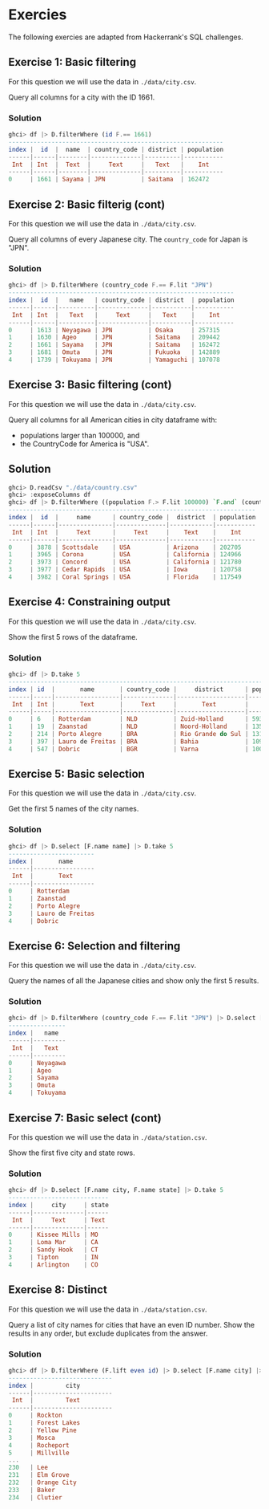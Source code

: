 # Exercies

The following exercies are adapted from Hackerrank's SQL challenges.

## Exercise 1: Basic filtering
For this question we will use the data in `./data/city.csv`.

Query all columns for a city with the ID 1661.

### Solution
```haskell
ghci> df |> D.filterWhere (id F.== 1661)
------------------------------------------------------------
index |  id  |  name  | country_code | district | population
------|------|--------|--------------|----------|-----------
 Int  | Int  |  Text  |     Text     |   Text   |    Int    
------|------|--------|--------------|----------|-----------
0     | 1661 | Sayama | JPN          | Saitama  | 162472
```

## Exercise 2: Basic filterig (cont)
For this question we will use the data in `./data/city.csv`.

Query all columns of every Japanese city. The `country_code` for Japan is "JPN".

### Solution
```haskell
ghci> df |> D.filterWhere (country_code F.== F.lit "JPN")
---------------------------------------------------------------
index |  id  |   name   | country_code | district  | population
------|------|----------|--------------|-----------|-----------
 Int  | Int  |   Text   |     Text     |   Text    |    Int    
------|------|----------|--------------|-----------|-----------
0     | 1613 | Neyagawa | JPN          | Osaka     | 257315    
1     | 1630 | Ageo     | JPN          | Saitama   | 209442    
2     | 1661 | Sayama   | JPN          | Saitama   | 162472    
3     | 1681 | Omuta    | JPN          | Fukuoka   | 142889    
4     | 1739 | Tokuyama | JPN          | Yamaguchi | 107078
```

## Exercise 3: Basic filtering (cont)
For this question we will use the data in `./data/city.csv`.

Query all columns for all American cities in city dataframe with:
* populations larger than 100000, and
* the CountryCode for America is "USA".

## Solution
```haskell
ghci> D.readCsv "./data/country.csv"
ghci> :exposeColumns df
ghci> df |> D.filterWhere ((population F.> F.lit 100000) `F.and` (country_code F.== F.lit "USA"))
---------------------------------------------------------------------
index |  id  |     name      | country_code |  district  | population
------|------|---------------|--------------|------------|-----------
 Int  | Int  |     Text      |     Text     |    Text    |    Int    
------|------|---------------|--------------|------------|-----------
0     | 3878 | Scottsdale    | USA          | Arizona    | 202705    
1     | 3965 | Corona        | USA          | California | 124966    
2     | 3973 | Concord       | USA          | California | 121780    
3     | 3977 | Cedar Rapids  | USA          | Iowa       | 120758    
4     | 3982 | Coral Springs | USA          | Florida    | 117549
```

## Exercise 4: Constraining output
For this question we will use the data in `./data/city.csv`.

Show the first 5 rows of the dataframe.

### Solution
```haskell
ghci> df |> D.take 5
------------------------------------------------------------------------------
index | id  |       name       | country_code |     district      | population
------|-----|------------------|--------------|-------------------|-----------
 Int  | Int |       Text       |     Text     |       Text        |    Int    
------|-----|------------------|--------------|-------------------|-----------
0     | 6   | Rotterdam        | NLD          | Zuid-Holland      | 593321    
1     | 19  | Zaanstad         | NLD          | Noord-Holland     | 135621    
2     | 214 | Porto Alegre     | BRA          | Rio Grande do Sul | 1314032   
3     | 397 | Lauro de Freitas | BRA          | Bahia             | 109236    
4     | 547 | Dobric           | BGR          | Varna             | 100399
```

## Exercise 5: Basic selection
For this question we will use the data in `./data/city.csv`.

Get the first 5 names of the city names.

### Solution
```haskell
ghci> df |> D.select [F.name name] |> D.take 5
------------------------
index |       name      
------|-----------------
 Int  |       Text      
------|-----------------
0     | Rotterdam       
1     | Zaanstad        
2     | Porto Alegre    
3     | Lauro de Freitas
4     | Dobric
```

## Exercise 6: Selection and filtering
For this question we will use the data in `./data/city.csv`.

Query the names of all the Japanese cities and show only the first 5 results.


### Solution
```haskell
ghci> df |> D.filterWhere (country_code F.== F.lit "JPN") |> D.select [F.name name] |> D.take 5
----------------
index |   name  
------|---------
 Int  |   Text  
------|---------
0     | Neyagawa
1     | Ageo    
2     | Sayama  
3     | Omuta   
4     | Tokuyama
```

## Exercise 7: Basic select (cont)
For this question we will use the data in `./data/station.csv`.

Show the first five city and state rows.

### Solution
```haskell
ghci> df |> D.select [F.name city, F.name state] |> D.take 5
----------------------------
index |     city     | state
------|--------------|------
 Int  |     Text     | Text 
------|--------------|------
0     | Kissee Mills | MO   
1     | Loma Mar     | CA   
2     | Sandy Hook   | CT   
3     | Tipton       | IN   
4     | Arlington    | CO 
```

## Exercise 8: Distinct
For this question we will use the data in `./data/station.csv`.

Query a list of city names for cities that have an even ID number. Show the results in any order, but exclude duplicates from the answer.


### Solution
```haskell
ghci> df |> D.filterWhere (F.lift even id) |> D.select [F.name city] |> D.distinct 
-----------------------------
index |         city         
------|----------------------
 Int  |         Text         
------|----------------------
0     | Rockton              
1     | Forest Lakes         
2     | Yellow Pine          
3     | Mosca                
4     | Rocheport            
5     | Millville            
...
230   | Lee                  
231   | Elm Grove            
232   | Orange City          
233   | Baker                
234   | Clutier
```
